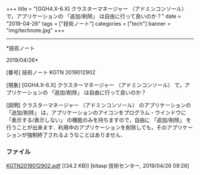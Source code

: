 ﻿+++
title = "[GGH4.X-6.X] クラスターマネージャー （アドミンコンソール） で，アプリケーションの 「追加/削除」 は自由に行って良いのか？"
date = "2019-04-26"
tags = ["技術ノート"]
categories = ["tech"]
banner = "img/technote.jpg"
+++

-----------------------------------------------------------------------------------------------------------------------------

*技術ノート

2019/04/26*


[番号]
技術ノート KGTN 2019012902

[現象]
[GGH4.X-6.X] クラスターマネージャー （アドミンコンソール）
で，アプリケーションの 「追加/削除」 は自由に行って良いのか？

[説明]
クラスターマネージャー （アドミンコンソール） のアプリケーションの
「追加/削除」 は，アプリケーションのアイコンをプログラム・ウインドウに
「表示する/表示しない」 の機能のみを持ちますので，自由に 「追加/削除」
を行うことが出来ます．利用中のアプリケーションを削除しても，そのアプリケーションが強制終了されるようなことはありません．


### ファイル

 
 


[KGTN2019012902.pdf](http://techreport.kitasp.net/attachments/download/4248/KGTN2019012902.pdf)
 [(34.2 KB)] [kitasp 技術センター, 2019/04/26
09:26]


 


 

